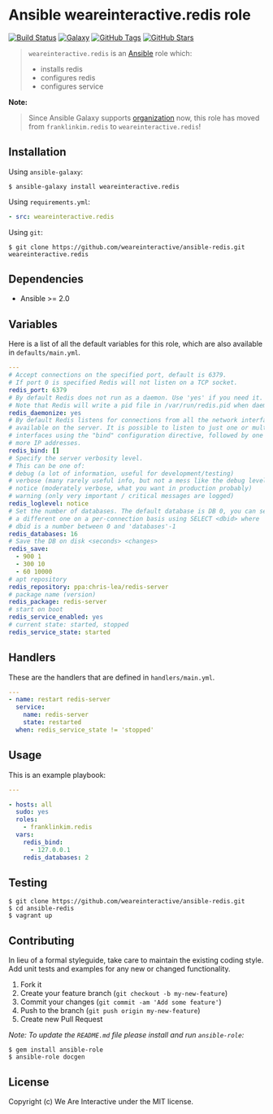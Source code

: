 # Ansible weareinteractive.redis role

[![Build Status](https://img.shields.io/travis/weareinteractive/ansible-redis.svg)](https://travis-ci.org/weareinteractive/ansible-redis)
[![Galaxy](http://img.shields.io/badge/galaxy-weareinteractive.redis-blue.svg)](https://galaxy.ansible.com/weareinteractive/redis)
[![GitHub Tags](https://img.shields.io/github/tag/weareinteractive/ansible-redis.svg)](https://github.com/weareinteractive/ansible-redis)
[![GitHub Stars](https://img.shields.io/github/stars/weareinteractive/ansible-redis.svg)](https://github.com/weareinteractive/ansible-redis)

> `weareinteractive.redis` is an [Ansible](http://www.ansible.com) role which:
>
> * installs redis
> * configures redis
> * configures service

**Note:**

> Since Ansible Galaxy supports [organization](https://www.ansible.com/blog/ansible-galaxy-2-release) now, this role has moved from `franklinkim.redis` to `weareinteractive.redis`!

## Installation

Using `ansible-galaxy`:

```shell
$ ansible-galaxy install weareinteractive.redis
```

Using `requirements.yml`:

```yaml
- src: weareinteractive.redis
```

Using `git`:

```shell
$ git clone https://github.com/weareinteractive/ansible-redis.git weareinteractive.redis
```

## Dependencies

* Ansible >= 2.0

## Variables

Here is a list of all the default variables for this role, which are also available in `defaults/main.yml`.

```yaml
---
# Accept connections on the specified port, default is 6379.
# If port 0 is specified Redis will not listen on a TCP socket.
redis_port: 6379
# By default Redis does not run as a daemon. Use 'yes' if you need it.
# Note that Redis will write a pid file in /var/run/redis.pid when daemonized.
redis_daemonize: yes
# By default Redis listens for connections from all the network interfaces
# available on the server. It is possible to listen to just one or multiple
# interfaces using the "bind" configuration directive, followed by one or
# more IP addresses.
redis_bind: []
# Specify the server verbosity level.
# This can be one of:
# debug (a lot of information, useful for development/testing)
# verbose (many rarely useful info, but not a mess like the debug level)
# notice (moderately verbose, what you want in production probably)
# warning (only very important / critical messages are logged)
redis_loglevel: notice
# Set the number of databases. The default database is DB 0, you can select
# a different one on a per-connection basis using SELECT <dbid> where
# dbid is a number between 0 and 'databases'-1
redis_databases: 16
# Save the DB on disk <seconds> <changes>
redis_save:
  - 900 1
  - 300 10
  - 60 10000
# apt repository
redis_repository: ppa:chris-lea/redis-server
# package name (version)
redis_package: redis-server
# start on boot
redis_service_enabled: yes
# current state: started, stopped
redis_service_state: started

```

## Handlers

These are the handlers that are defined in `handlers/main.yml`.

```yaml
---
- name: restart redis-server
  service:
    name: redis-server
    state: restarted
  when: redis_service_state != 'stopped'

```


## Usage

This is an example playbook:

```yaml
---

- hosts: all
  sudo: yes
  roles:
    - franklinkim.redis
  vars:
    redis_bind:
      - 127.0.0.1
    redis_databases: 2

```

## Testing

```shell
$ git clone https://github.com/weareinteractive/ansible-redis.git
$ cd ansible-redis
$ vagrant up
```

## Contributing
In lieu of a formal styleguide, take care to maintain the existing coding style. Add unit tests and examples for any new or changed functionality.

1. Fork it
2. Create your feature branch (`git checkout -b my-new-feature`)
3. Commit your changes (`git commit -am 'Add some feature'`)
4. Push to the branch (`git push origin my-new-feature`)
5. Create new Pull Request

*Note: To update the `README.md` file please install and run `ansible-role`:*

```shell
$ gem install ansible-role
$ ansible-role docgen
```

## License
Copyright (c) We Are Interactive under the MIT license.
